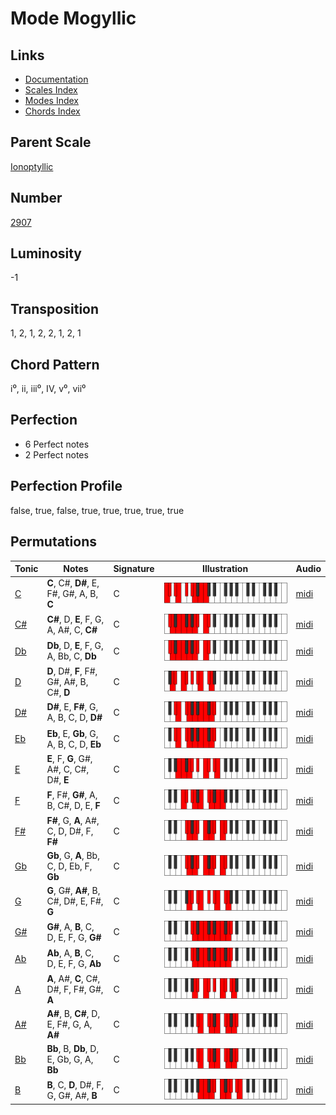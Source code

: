 # Mode Mogyllic

## Links

- [Documentation](README.md)
- [Scales Index](Scales.md)
- [Modes Index](Modes.md)
- [Chords Index](Chords.md)

## Parent Scale

[Ionoptyllic](ScaleIonoptyllic.md)

## Number

[2907](https://ianring.com/musictheory/scales/2907)

## Luminosity

-1

## Transposition

1, 2, 1, 2, 2, 1, 2, 1

## Chord Pattern

i⁰, ii, iii⁰, IV, v⁰, vii⁰

## Perfection

- 6 Perfect notes
- 2 Perfect notes

## Perfection Profile

false, true, false, true, true, true, true, true

## Permutations

| Tonic | Notes | Signature | Illustration | Audio |
|-------|-------|-----------|--------------|-------|
| [C](ModeCNaturalMogyllic.md) | **C**, C#, **D#**, E, F#, G#, A, B, **C** | C | ![CNaturalMogyllic](ModeCNaturalMogyllic.png) | [midi](https://github.com/edipermadi/music/blob/main/docs/ModeCNaturalMogyllic.mid?raw=true) |
| [C#](ModeCSharpMogyllic.md) | **C#**, D, **E**, F, G, A, A#, C, **C#** | C | ![CSharpMogyllic](ModeCSharpMogyllic.png) | [midi](https://github.com/edipermadi/music/blob/main/docs/ModeCSharpMogyllic.mid?raw=true) |
| [Db](ModeDFlatMogyllic.md) | **Db**, D, **E**, F, G, A, Bb, C, **Db** | C | ![DFlatMogyllic](ModeDFlatMogyllic.png) | [midi](https://github.com/edipermadi/music/blob/main/docs/ModeDFlatMogyllic.mid?raw=true) |
| [D](ModeDNaturalMogyllic.md) | **D**, D#, **F**, F#, G#, A#, B, C#, **D** | C | ![DNaturalMogyllic](ModeDNaturalMogyllic.png) | [midi](https://github.com/edipermadi/music/blob/main/docs/ModeDNaturalMogyllic.mid?raw=true) |
| [D#](ModeDSharpMogyllic.md) | **D#**, E, **F#**, G, A, B, C, D, **D#** | C | ![DSharpMogyllic](ModeDSharpMogyllic.png) | [midi](https://github.com/edipermadi/music/blob/main/docs/ModeDSharpMogyllic.mid?raw=true) |
| [Eb](ModeEFlatMogyllic.md) | **Eb**, E, **Gb**, G, A, B, C, D, **Eb** | C | ![EFlatMogyllic](ModeEFlatMogyllic.png) | [midi](https://github.com/edipermadi/music/blob/main/docs/ModeEFlatMogyllic.mid?raw=true) |
| [E](ModeENaturalMogyllic.md) | **E**, F, **G**, G#, A#, C, C#, D#, **E** | C | ![ENaturalMogyllic](ModeENaturalMogyllic.png) | [midi](https://github.com/edipermadi/music/blob/main/docs/ModeENaturalMogyllic.mid?raw=true) |
| [F](ModeFNaturalMogyllic.md) | **F**, F#, **G#**, A, B, C#, D, E, **F** | C | ![FNaturalMogyllic](ModeFNaturalMogyllic.png) | [midi](https://github.com/edipermadi/music/blob/main/docs/ModeFNaturalMogyllic.mid?raw=true) |
| [F#](ModeFSharpMogyllic.md) | **F#**, G, **A**, A#, C, D, D#, F, **F#** | C | ![FSharpMogyllic](ModeFSharpMogyllic.png) | [midi](https://github.com/edipermadi/music/blob/main/docs/ModeFSharpMogyllic.mid?raw=true) |
| [Gb](ModeGFlatMogyllic.md) | **Gb**, G, **A**, Bb, C, D, Eb, F, **Gb** | C | ![GFlatMogyllic](ModeGFlatMogyllic.png) | [midi](https://github.com/edipermadi/music/blob/main/docs/ModeGFlatMogyllic.mid?raw=true) |
| [G](ModeGNaturalMogyllic.md) | **G**, G#, **A#**, B, C#, D#, E, F#, **G** | C | ![GNaturalMogyllic](ModeGNaturalMogyllic.png) | [midi](https://github.com/edipermadi/music/blob/main/docs/ModeGNaturalMogyllic.mid?raw=true) |
| [G#](ModeGSharpMogyllic.md) | **G#**, A, **B**, C, D, E, F, G, **G#** | C | ![GSharpMogyllic](ModeGSharpMogyllic.png) | [midi](https://github.com/edipermadi/music/blob/main/docs/ModeGSharpMogyllic.mid?raw=true) |
| [Ab](ModeAFlatMogyllic.md) | **Ab**, A, **B**, C, D, E, F, G, **Ab** | C | ![AFlatMogyllic](ModeAFlatMogyllic.png) | [midi](https://github.com/edipermadi/music/blob/main/docs/ModeAFlatMogyllic.mid?raw=true) |
| [A](ModeANaturalMogyllic.md) | **A**, A#, **C**, C#, D#, F, F#, G#, **A** | C | ![ANaturalMogyllic](ModeANaturalMogyllic.png) | [midi](https://github.com/edipermadi/music/blob/main/docs/ModeANaturalMogyllic.mid?raw=true) |
| [A#](ModeASharpMogyllic.md) | **A#**, B, **C#**, D, E, F#, G, A, **A#** | C | ![ASharpMogyllic](ModeASharpMogyllic.png) | [midi](https://github.com/edipermadi/music/blob/main/docs/ModeASharpMogyllic.mid?raw=true) |
| [Bb](ModeBFlatMogyllic.md) | **Bb**, B, **Db**, D, E, Gb, G, A, **Bb** | C | ![BFlatMogyllic](ModeBFlatMogyllic.png) | [midi](https://github.com/edipermadi/music/blob/main/docs/ModeBFlatMogyllic.mid?raw=true) |
| [B](ModeBNaturalMogyllic.md) | **B**, C, **D**, D#, F, G, G#, A#, **B** | C | ![BNaturalMogyllic](ModeBNaturalMogyllic.png) | [midi](https://github.com/edipermadi/music/blob/main/docs/ModeBNaturalMogyllic.mid?raw=true) |
